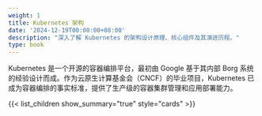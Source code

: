 ```yaml
---
weight: 1
title: Kubernetes 架构
date: '2024-12-19T00:00:00+08:00'
description: "深入了解 Kubernetes 的架构设计原理、核心组件及其演进历程。"
type: book
---
```


Kubernetes 是一个开源的容器编排平台，最初由 Google 基于其内部 Borg 系统的经验设计而成。作为云原生计算基金会（CNCF）的毕业项目，Kubernetes 已成为容器编排的事实标准，提供了生产级的容器集群管理和应用部署能力。

{{< list_children show_summary="true" style="cards" >}}
